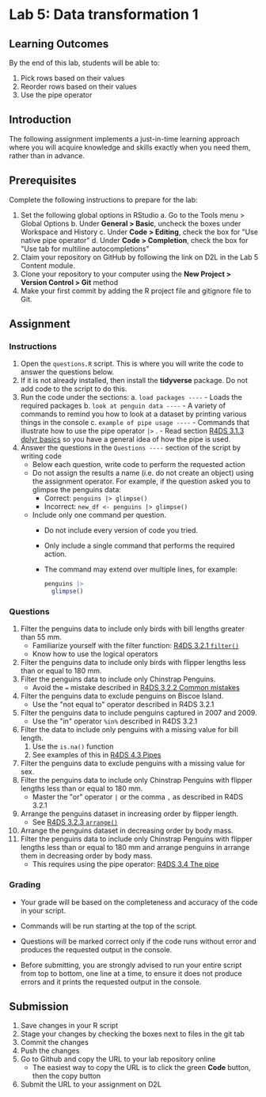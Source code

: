 # Lab 5: Data transformation 1

## Learning Outcomes

By the end of this lab, students will be able to:

1.  Pick rows based on their values
2.  Reorder rows based on their values
3.  Use the pipe operator

## Introduction

The following assignment implements a just-in-time learning approach where you will acquire knowledge and skills exactly when you need them, rather than in advance.

## Prerequisites

Complete the following instructions to prepare for the lab:

1.  Set the following global options in RStudio
    a.  Go to the Tools menu \> Global Options
    b.  Under **General \> Basic**, uncheck the boxes under Workspace and History
    c.  Under **Code \> Editing**, check the box for "Use native pipe operator"
    d.  Under **Code \> Completion**, check the box for "Use tab for multiline autocompletions"
2.  Claim your repository on GitHub by following the link on D2L in the Lab 5 Content module.
3.  Clone your repository to your computer using the **New Project \> Version Control \> Git** method
4.  Make your first commit by adding the R project file and gitignore file to Git.

## Assignment

### Instructions

1.  Open the `questions.R` script. This is where you will write the code to answer the questions below.
2.  If it is not already installed, then install the **tidyverse** package. Do not add code to the script to do this.
3.  Run the code under the sections:
    a.  `load packages ----`
        -   Loads the required packages
    b.  `look at penguin data ----`
        -   A variety of commands to remind you how to look at a dataset by printing various things in the console
    c.  `example of pipe usage ----`
        -   Commands that illustrate how to use the pipe operator `|>` .
        -   Read section [R4DS 3.1.3 dplyr basics](https://r4ds.hadley.nz/data-transform.html#dplyr-basics) so you have a general idea of how the pipe is used.
4.  Answer the questions in the `Questions ----` section of the script by writing code
    -   Below each question, write code to perform the requested action
    -   Do not assign the results a name (i.e. do not create an object) using the assignment operator. For example, if the question asked you to glimpse the penguins data:
        -   Correct: `penguins |> glimpse()`
        -   Incorrect: `new_df <- penguins |> glimpse()`
    -   Include only one command per question.
        -   Do not include every version of code you tried.

        -   Only include a single command that performs the required action.

        -   The command may extend over multiple lines, for example:

            ``` R
            penguins |>
              glimpse()
            ```

### Questions

1.  Filter the penguins data to include only birds with bill lengths greater than 55 mm.
    -   Familiarize yourself with the filter function: [R4DS 3.2.1 `filter()`](https://r4ds.hadley.nz/data-transform.html#filter)
    -   Know how to use the logical operators
2.  Filter the penguins data to include only birds with flipper lengths less than or equal to 180 mm.
3.  Filter the penguins data to include only Chinstrap Penguins.
    -   Avoid the `=` mistake described in [R4DS 3.2.2 Common mistakes](https://r4ds.hadley.nz/data-transform.html#filter)
4.  Filter the penguins data to exclude penguins on Biscoe Island.
    -   Use the "not equal to" operator described in R4DS 3.2.1
5.  Filter the penguins data to include penguins captured in 2007 and 2009.
    -   Use the "in" operator `%in%` described in R4DS 3.2.1
6.  Filter the data to include only penguins with a missing value for bill length.
    1.  Use the `is.na()` function
    2.  See examples of this in [R4DS 4.3 Pipes](https://r4ds.hadley.nz/workflow-style.html#sec-pipes)
7.  Filter the penguins data to exclude penguins with a missing value for sex.
8.  Filter the penguins data to include only Chinstrap Penguins with flipper lengths less than or equal to 180 mm.
    -   Master the "or" operator `|` or the comma `,` as described in R4DS 3.2.1
9.  Arrange the penguins dataset in increasing order by flipper length.
    -   See [R4DS 3.2.3 `arrange()`](https://r4ds.hadley.nz/data-transform.html#arrange)
10. Arrange the penguins dataset in decreasing order by body mass.
11. Filter the penguins data to include only Chinstrap Penguins with flipper lengths less than or equal to 180 mm and arrange penguins in arrange them in decreasing order by body mass.
    -   This requires using the pipe operator: [R4DS 3.4 The pipe](https://r4ds.hadley.nz/data-transform.html#sec-the-pipe)

### Grading

-   Your grade will be based on the completeness and accuracy of the code in your script.

-   Commands will be run starting at the top of the script.

-   Questions will be marked correct only if the code runs without error and produces the requested output in the console.

-   Before submitting, you are strongly advised to run your entire script from top to bottom, one line at a time, to ensure it does not produce errors and it prints the requested output in the console.

## Submission

1.  Save changes in your R script
2.  Stage your changes by checking the boxes next to files in the git tab
3.  Commit the changes
4.  Push the changes
5.  Go to Github and copy the URL to your lab repository online
    -   The easiest way to copy the URL is to click the green **Code** button, then the copy button
6.  Submit the URL to your assignment on D2L
